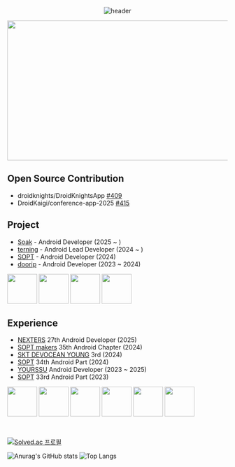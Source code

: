 <div align="center">

![header](https://capsule-render.vercel.app/api?type=transparent&height=100&section=header&text=leeeyubin&fontSize=55&fontColor=E3A6AE)

 <img width="4000" height="320" alt="image" src="https://github.com/user-attachments/assets/1039d0da-4ef1-46df-8c60-df6b27140c3a" />


</div>


## Open Source Contribution
- droidknights/DroidKnightsApp [#409](https://github.com/droidknights/DroidKnightsApp/pull/479)
- DroidKaigi/conference-app-2025 [#415](https://github.com/DroidKaigi/conference-app-2025/pull/497)

## Project
- [Soak](https://github.com/fairy-band/NewsLetter-Android) - Android Developer (2025 ~ )
- [terning](https://github.com/teamterning/Terning-Android) - Android Lead Developer (2024 ~ )
- [SOPT](https://github.com/sopt-makers/sopt-android) - Android Developer (2024)
- [doorip](https://github.com/Team-Going/Going-Android) - Android Developer (2023 ~ 2024)
<p>
<img width="68" src="https://github.com/user-attachments/assets/0f8eb98b-df9b-41ac-8451-33670b539b3c" />
<img width="68" src="https://github.com/user-attachments/assets/8bec4b57-d147-41b9-9dbc-1829b4d31ad0">
<img width="68" src="https://github.com/user-attachments/assets/756ef4c1-15d5-4d4d-8506-e643cf1097db">
<img width="68" src="https://github.com/leeeyubin/leeeyubin/assets/128459613/e9238566-75f3-406a-915e-f3eba80e0532">
</p>

## Experience
- [NEXTERS](https://nexters.co.kr/) 27th Android Developer (2025)
- [SOPT makers](https://makers.sopt.org/) 35th Android Chapter (2024)
- [SKT DEVOCEAN YOUNG](https://devocean.sk.com/) 3rd (2024)
- [SOPT](https://www.sopt.org/) 34th Android Part (2024)
- [YOURSSU](https://yourssu.com/) Android Developer (2023 ~ 2025)
- [SOPT](https://www.sopt.org/) 33rd Android Part (2023)
<p>
<img width="68" src="https://github.com/user-attachments/assets/29341da3-ef60-4c10-aa4f-2da5485e17e2">
<img width="68" src="https://github.com/user-attachments/assets/ea22edc0-4c4a-4941-816b-9f14457c0d70">
<img width="68" src="https://github.com/user-attachments/assets/c09a7458-792e-4ccf-8fd3-d0459bca872e">
<img width="68" src="https://github.com/user-attachments/assets/596472e0-8756-4d09-9e6c-87b4f7ac650c">
<img width="68" src="https://github.com/user-attachments/assets/c11e5ef6-c295-4fc9-b0de-b1bbe8f0e61b">
<img width="68"  src="https://github.com/user-attachments/assets/46920bdf-cebd-4640-b384-d37d1f1f4df7">
</p>

</br>

[![Solved.ac 프로필](http://mazassumnida.wtf/api/v2/generate_badge?boj=oneinamillion)](https://solved.ac/oneinamillion)

![Anurag's GitHub stats](https://github-readme-stats.vercel.app/api?username=leeeyubin&show_icons=true&theme=radical)
![Top Langs](https://github-readme-stats.vercel.app/api/top-langs/?username=leeeyubin&layout=compact&theme=radical)
